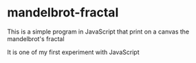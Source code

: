 # mandelbrot-fractal
This is a simple program in JavaScript that print on a canvas the mandelbrot's fractal

It is one of my first experiment with JavaScript
